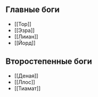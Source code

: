 ## Главные боги
- [[Тор]]
- [[Эзра]]
- [[Лииан]]
- [[Йорд]]

## Второстепенные боги
- [[Деная]]
- [[Ллос]]
- [[Тиамат]]
